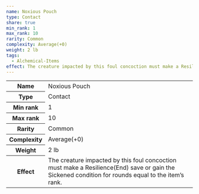 ```yaml
---
name: Noxious Pouch
type: Contact
share: true
min_rank: 1
max_rank: 10
rarity: Common
complexity: Average(+0)
weight: 2 lb
tags:
  - Alchemical-Items
effect: The creature impacted by this foul concoction must make a Resilience(End) save or gain the Sickened condition for rounds equal to the item’s rank.
---
```


<p><span style="overflow-x: auto;"><table><tbody><tr><th>Name</th><td>Noxious Pouch</td></tr><tr><th>Type</th><td>Contact</td></tr><tr><th>Min rank</th><td>1</td></tr><tr><th>Max rank</th><td>10</td></tr><tr><th>Rarity</th><td>Common</td></tr><tr><th>Complexity</th><td>Average(+0)</td></tr><tr><th>Weight</th><td>2 lb</td></tr><tr><th>Effect</th><td>The creature impacted by this foul concoction must make a Resilience(End) save or gain the Sickened condition for rounds equal to the item’s rank.</td></tr></tbody></table></span></p>